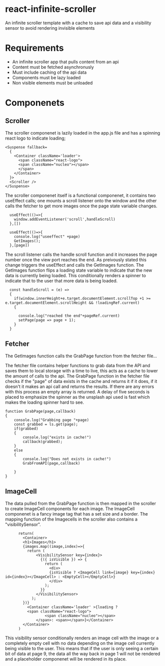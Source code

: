 # react-infinite-scroller
An infinite scroller template with a cache to save api data and a visibility sensor to avoid rendering invisible elements

# Requirements
- An infinite scroller app that pulls content from an api
- Content must be fetched asynchronusly 
- Must include caching of the api data
- Components must be lazy loaded
- Non visible elements must be unloaded

# Componenets
## Scroller
The scroller componenet is lazily loaded in the app.js file and has a spinning react logo to indicate loading;

```
<Suspense fallback=
  {	
    <Container className='loader'>	
      <span className="react-logo">
      <span className="nucleo"></span>
      </span>
    </Container>
  }>
  <Scroller />
</Suspense>
```
The scroller componenet itself is a functional componenet, it contains two useEffect calls; one mounts a scroll listener onto the window and the other calls the fetcher to get more images once the page state variable changes.

```
  useEffect(()=>{
    window.addEventListener('scroll',handleScroll)
  },[])

  useEffect(()=>{
    console.log("useeffect" +page)
    GetImages();
  },[page])
```

The scroll listener calls the handle scroll function and it increases the page number once the view port reaches the end. As preivously stated this change triggers the useEffect and calls the GetImages function. The GetImages function flips a loading state variable to indicate that the new data is currently being loaded.
This conditionally renders a spinner to indicate that to the user that more data is being loaded.

```
  const handleScroll = (e) =>
  {
    if(window.innerHeight+e.target.documentElement.scrollTop +1 >= e.target.documentElement.scrollHeight && !loadingRef.current)
    {
      
      console.log("reached the end"+pageRef.current)
      setPage(page => page + 1);
    }
  }
```

## Fetcher
The GetImages function calls the GrabPage function from the fetcher file...

The fetcher file contains helper functions to grab data from the API and saves them to local storage with a time to live, this acts as a cache to lower the amount of calls to the api.
The GrabPage function in the fetcher file checks if the "page" of data exists in the cache and returns it if it does, if it doesn't it makes an api call and returns the results. If there are any errors with this process an empty array is returned.
A delay of five seconds is placed to emphasize the spinner as the unsplash api used is fast which makes the loading spinner hard to see.

```
function GrabPage(page,callback)
{
    console.log("Grabbing page "+page)
    const grabbed = ls.get(page);
    if(grabbed)
    {
        console.log("exists in cache!")
        callback(grabbed);
    }
    else
    {
        console.log("Does not exists in cache!")
        GrabFromAPI(page,callback)

    }
}
```

## ImageCell
The data pulled from the GrabPage function is then mapped in the scroller to create ImageCell components for each image.
The ImageCell componenet is a fancy image tag that has a set size and a border.
The mapping function of the Imagecells in the scroller also contains a "visibilitySensor".

```
      return(
        <Container> 
        <h1>Images</h1>
        {images.map((image,index)=>{
          return (
              <VisibilitySensor key={index}>
                {({ isVisible }) => {
                  return (
                    <div>
                    {isVisible ? <ImageCell link={image} key={index} id={index}></ImageCell> : <EmptyCell></EmptyCell>}
                    </div>
                  );
                }}
              </VisibilitySensor>
            );
        })}
          <Container className='loader' >{loading ?             
          <span className="react-logo">
			      <span className="nucleo"></span>
		      </span>: <span></span>}</Container>
        </Container>
      )
```

This visibility sensor conditionally renders an image cell with the image or a completely empty cell with no data depending on the image cell currently being visible to the user.
This means that if the user is only seeing a certain bit of data at page 9, the data all the way back in page 1 will not be rendered and a placeholder componenet will be rendered in its place.
